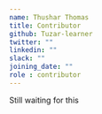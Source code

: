 ```yaml
---
name: Thushar Thomas
title: Contributor
github: Tuzar-learner
twitter: ""
linkedin: ""
slack: ""
joining_date: ""
role : contributor
---
```


Still waiting for this
